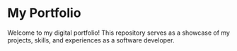 # My Portfolio

Welcome to my digital portfolio! This repository serves as a showcase of my projects, skills, and experiences as a software developer.